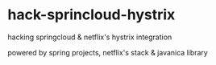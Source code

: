 # hack-sprincloud-hystrix
hacking springcloud & netflix's hystrix integration

powered by spring projects, netflix's stack & javanica library
